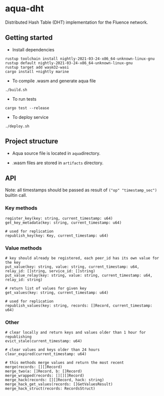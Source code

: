 # aqua-dht

Distributed Hash Table (DHT) implementation for the Fluence network.

## Getting started

- Install dependencies

```
rustup toolchain install nightly-2021-03-24-x86_64-unknown-linux-gnu
rustup default nightly-2021-03-24-x86_64-unknown-linux-gnu
rustup target add wasm32-wasi
cargo install +nightly marine
```

- To compile .wasm and generate aqua file

```
./build.sh
```

- To run tests

```
cargo test --release
```

- To deploy service
```
./deploy.sh
```
## Project structure

- Aqua source file is located in `aqua`directory.

- .wasm files are stored  in `artifacts` directory.

## API

Note: all timestamps should be passed as result of `("op" "timestamp_sec")` builtin call.
### Key methods

```~~~~
register_key(key: string, current_timestamp: u64)
get_key_metadata(key: string, current_timestamp: u64)

# used for replication
republish_key(key: Key, current_timestamp: u64) 
```

### Value methods
```
# key should already be registered, each peer_id has its own value for the key
put_value(key: string, value: string, current_timestamp: u64, relay_id: []string, service_id: []string)
put_value_relay(key: string, value: string, current_timestamp: u64, relay_id: string)

# return list of values for given key
get_values(key: string, current_timestamp: u64)

# used for replication
republish_values(key: string, records: []Record, current_timestamp: u64)
```

### Other
```
# clear locally and return keys and values older than 1 hour for republishing
evict_stale(current_timestamp: u64)

# clear values and keys older than 24 hours
clear_expired(current_timestamp: u64)
```


```
# this methods merge values and return the most recent
merge(records: [][]Record)
merge_two(a: []Record, b: []Record)
merge_wrapped(records: [][][]Record)
merge_hack(records: [][]Record, hack: string)
merge_hack_get_values(records: []GetValuesResult)
merge_hack_struct(records: RecordsStruct)
```
